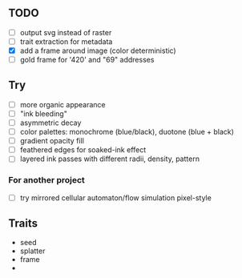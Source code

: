 ## TODO

- [ ] output svg instead of raster
- [ ] trait extraction for metadata
- [x] add a frame around image (color deterministic)
- [ ] gold frame for '420' and "69" addresses

## Try

- [ ] more organic appearance
- [ ] "ink bleeding"
- [ ] asymmetric decay
- [ ] color palettes: monochrome (blue/black), duotone (blue + black)
- [ ] gradient opacity fill
- [ ] feathered edges for soaked-ink effect
- [ ] layered ink passes with different radii, density, pattern

### For another project

- [ ] try mirrored cellular automaton/flow simulation pixel-style

## Traits

- seed
- splatter
- frame
-

